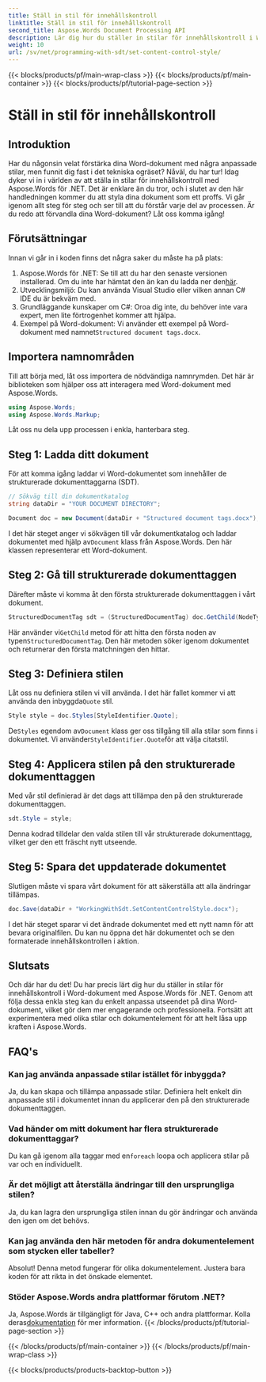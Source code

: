 ```yaml
---
title: Ställ in stil för innehållskontroll
linktitle: Ställ in stil för innehållskontroll
second_title: Aspose.Words Document Processing API
description: Lär dig hur du ställer in stilar för innehållskontroll i Word-dokument med Aspose.Words för .NET med denna detaljerade steg-för-steg-guide. Perfekt för att förbättra dokumentets estetik.
weight: 10
url: /sv/net/programming-with-sdt/set-content-control-style/
---
```


{{< blocks/products/pf/main-wrap-class >}}
{{< blocks/products/pf/main-container >}}
{{< blocks/products/pf/tutorial-page-section >}}

# Ställ in stil för innehållskontroll

## Introduktion

Har du någonsin velat förstärka dina Word-dokument med några anpassade stilar, men funnit dig fast i det tekniska ogräset? Nåväl, du har tur! Idag dyker vi in i världen av att ställa in stilar för innehållskontroll med Aspose.Words för .NET. Det är enklare än du tror, och i slutet av den här handledningen kommer du att styla dina dokument som ett proffs. Vi går igenom allt steg för steg och ser till att du förstår varje del av processen. Är du redo att förvandla dina Word-dokument? Låt oss komma igång!

## Förutsättningar

Innan vi går in i koden finns det några saker du måste ha på plats:

1.  Aspose.Words för .NET: Se till att du har den senaste versionen installerad. Om du inte har hämtat den än kan du ladda ner den[här](https://releases.aspose.com/words/net/).
2. Utvecklingsmiljö: Du kan använda Visual Studio eller vilken annan C# IDE du är bekväm med.
3. Grundläggande kunskaper om C#: Oroa dig inte, du behöver inte vara expert, men lite förtrogenhet kommer att hjälpa.
4. Exempel på Word-dokument: Vi använder ett exempel på Word-dokument med namnet`Structured document tags.docx`.

## Importera namnområden

Till att börja med, låt oss importera de nödvändiga namnrymden. Det här är biblioteken som hjälper oss att interagera med Word-dokument med Aspose.Words.

```csharp
using Aspose.Words;
using Aspose.Words.Markup;
```

Låt oss nu dela upp processen i enkla, hanterbara steg.

## Steg 1: Ladda ditt dokument

För att komma igång laddar vi Word-dokumentet som innehåller de strukturerade dokumenttaggarna (SDT).

```csharp
// Sökväg till din dokumentkatalog
string dataDir = "YOUR DOCUMENT DIRECTORY";

Document doc = new Document(dataDir + "Structured document tags.docx");
```

 I det här steget anger vi sökvägen till vår dokumentkatalog och laddar dokumentet med hjälp av`Document` klass från Aspose.Words. Den här klassen representerar ett Word-dokument.

## Steg 2: Gå till strukturerade dokumenttaggen

Därefter måste vi komma åt den första strukturerade dokumenttaggen i vårt dokument.

```csharp
StructuredDocumentTag sdt = (StructuredDocumentTag) doc.GetChild(NodeType.StructuredDocumentTag, 0, true);
```

 Här använder vi`GetChild` metod för att hitta den första noden av typen`StructuredDocumentTag`. Den här metoden söker igenom dokumentet och returnerar den första matchningen den hittar.

## Steg 3: Definiera stilen

 Låt oss nu definiera stilen vi vill använda. I det här fallet kommer vi att använda den inbyggda`Quote` stil.

```csharp
Style style = doc.Styles[StyleIdentifier.Quote];
```

 De`Styles` egendom av`Document` klass ger oss tillgång till alla stilar som finns i dokumentet. Vi använder`StyleIdentifier.Quote`för att välja citatstil.

## Steg 4: Applicera stilen på den strukturerade dokumenttaggen

Med vår stil definierad är det dags att tillämpa den på den strukturerade dokumenttaggen.

```csharp
sdt.Style = style;
```

Denna kodrad tilldelar den valda stilen till vår strukturerade dokumenttagg, vilket ger den ett fräscht nytt utseende.

## Steg 5: Spara det uppdaterade dokumentet

Slutligen måste vi spara vårt dokument för att säkerställa att alla ändringar tillämpas.

```csharp
doc.Save(dataDir + "WorkingWithSdt.SetContentControlStyle.docx");
```

I det här steget sparar vi det ändrade dokumentet med ett nytt namn för att bevara originalfilen. Du kan nu öppna det här dokumentet och se den formaterade innehållskontrollen i aktion.

## Slutsats

Och där har du det! Du har precis lärt dig hur du ställer in stilar för innehållskontroll i Word-dokument med Aspose.Words för .NET. Genom att följa dessa enkla steg kan du enkelt anpassa utseendet på dina Word-dokument, vilket gör dem mer engagerande och professionella. Fortsätt att experimentera med olika stilar och dokumentelement för att helt låsa upp kraften i Aspose.Words.

## FAQ's

### Kan jag använda anpassade stilar istället för inbyggda?  
Ja, du kan skapa och tillämpa anpassade stilar. Definiera helt enkelt din anpassade stil i dokumentet innan du applicerar den på den strukturerade dokumenttaggen.

### Vad händer om mitt dokument har flera strukturerade dokumenttaggar?  
 Du kan gå igenom alla taggar med en`foreach` loopa och applicera stilar på var och en individuellt.

### Är det möjligt att återställa ändringar till den ursprungliga stilen?  
Ja, du kan lagra den ursprungliga stilen innan du gör ändringar och använda den igen om det behövs.

### Kan jag använda den här metoden för andra dokumentelement som stycken eller tabeller?  
Absolut! Denna metod fungerar för olika dokumentelement. Justera bara koden för att rikta in det önskade elementet.

### Stöder Aspose.Words andra plattformar förutom .NET?  
Ja, Aspose.Words är tillgängligt för Java, C++ och andra plattformar. Kolla deras[dokumentation](https://reference.aspose.com/words/net/) för mer information.
{{< /blocks/products/pf/tutorial-page-section >}}

{{< /blocks/products/pf/main-container >}}
{{< /blocks/products/pf/main-wrap-class >}}

{{< blocks/products/products-backtop-button >}}
